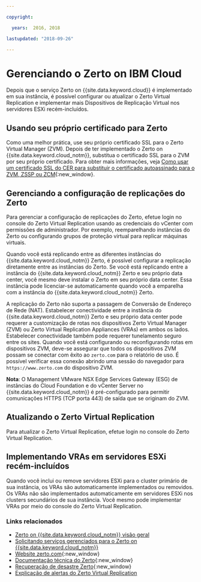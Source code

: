```yaml
---

copyright:

  years:  2016, 2018

lastupdated: "2018-09-26"

---
```


# Gerenciando o Zerto on IBM Cloud

Depois que o serviço Zerto on {{site.data.keyword.cloud}} é implementado em sua instância, é possível configurar ou atualizar o Zerto Virtual Replication e implementar mais Dispositivos de Replicação Virtual nos servidores ESXi recém-incluídos.

## Usando seu próprio certificado para Zerto

Como uma melhor prática, use seu próprio certificado SSL para o Zerto Virtual Manager (ZVM). Depois de ter implementado o Zerto on {{site.data.keyword.cloud_notm}}, substitua o certificado SSL para o ZVM por seu próprio certificado. Para obter mais informações, veja [Como usar um certificado SSL do CER para substituir o certificado autoassinado para o ZVM, ZSSP ou ZCM](https://www.zerto.com/myzerto/knowledge-base/how-to-use-a-cer-ssl-certificate-to-replace-the-self-signed-certificate-for-the-zvm-zssp-or-zcm/){:new_window}.

## Gerenciando a configuração de replicações do Zerto

Para gerenciar a configuração de replicações do Zerto, efetue login no console do Zerto Virtual Replication usando as credenciais do vCenter com permissões de administrador. Por exemplo, reemparelhando instâncias do Zerto ou configurando grupos de proteção virtual para replicar máquinas virtuais.

Quando você está replicando entre as diferentes instâncias do {{site.data.keyword.cloud_notm}} Zerto, é possível configurar a replicação diretamente entre as instâncias do Zerto. Se você está replicando entre a instância do {{site.data.keyword.cloud_notm}} Zerto e seu próprio data center, você mesmo deve instalar o Zerto em seu próprio data center. Essa instância pode licenciar-se automaticamente quando você a emparelha com a instância do {{site.data.keyword.cloud_notm}} Zerto.

A replicação do Zerto não suporta a passagem de Conversão de Endereço de Rede (NAT). Estabelecer conectividade entre a instância do {{site.data.keyword.cloud_notm}} Zerto e seu próprio data center pode requerer a customização de rotas nos dispositivos Zerto Virtual Manager (ZVM) ou Zerto Virtual Replication Appliances (VRAs) em ambos os lados. Estabelecer conectividade também pode requerer tunelamento seguro entre os sites. Quando você está configurando ou reconfigurando rotas em dispositivos ZVM, deve-se assegurar que todos os dispositivos ZVM possam se conectar com êxito ao `zerto.com` para o relatório de uso. É possível verificar essa conexão abrindo uma sessão do navegador para `https://www.zerto.com` do dispositivo ZVM.

**Nota**: O Management VMware NSX Edge Services Gateway (ESG) de instâncias do Cloud Foundation e do vCenter Server no {{site.data.keyword.cloud_notm}} é pré-configurado para permitir comunicações HTTPS (TCP porta 443) de saída que se originam do ZVM.

## Atualizando o Zerto Virtual Replication

Para atualizar o Zerto Virtual Replication, efetue login no console do Zerto Virtual Replication.

## Implementando VRAs em servidores ESXi recém-incluídos

Quando você inclui ou remove servidores ESXi para o cluster primário de sua instância, os VRAs são automaticamente implementados ou removidos. Os VRAs não são implementados automaticamente em servidores ESXi nos clusters secundários de sua instância. Você mesmo pode implementar VRAs por meio do console do Zerto Virtual Replication.

### Links relacionados

* [ Zerto on  {{site.data.keyword.cloud_notm}}  visão geral ](addingzertodr.html)
* [Solicitando serviços gerenciados para o Zerto on {{site.data.keyword.cloud_notm}}](managing_zerto_services.html)
* [Website zerto.com](https://www.zerto.com){:new_window}
* [Documentação técnica do Zerto](https://www.zerto.com/myzerto/technical-documentation/){:new_window}
* [Recuperação de desastre Zerto](https://www.ibm.com/cloud/garage/architectures/virtualizationArchitecture/zerto){:new_window}
* [Explicação de alertas do Zerto Virtual Replication](https://www.zerto.com/myzerto/knowledge-base/explanation-of-zvr-alerts/)
